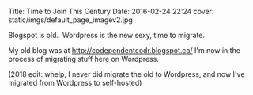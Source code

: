 Title: Time to Join This Century
Date: 2016-02-24 22:24
cover: static/imgs/default_page_imagev2.jpg

Blogspot is old.  Wordpress is the new sexy, time to migrate.

My old blog was at <http://codependentcodr.blogspot.ca/> I'm now in the process of migrating stuff here on Wordpress.

(2018 edit: whelp, I never did migrate the old to Wordpress, and now I've migrated from Wordpress to self-hosted)
